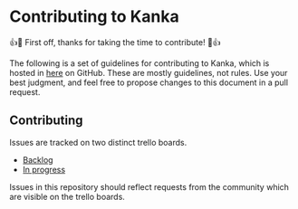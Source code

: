 # Contributing to Kanka

:+1::tada: First off, thanks for taking the time to contribute! :tada::+1:

The following is a set of guidelines for contributing to Kanka, which is hosted in [here](https://github.com/ilestis/miscellany) on GitHub. These are mostly guidelines, not rules. Use your best judgment, and feel free to propose changes to this document in a pull request.

## Contributing

Issues are tracked on two distinct trello boards.

* [Backlog](https://trello.com/b/hVjPfOMU/kanka-backlog)
* [In progress](https://trello.com/b/62aOwCHU/kanka)

Issues in this repository should reflect requests from the community which are visible on the trello boards.

